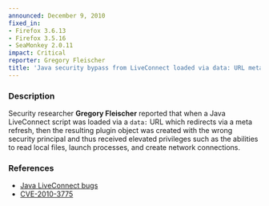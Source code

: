```yaml
---
announced: December 9, 2010
fixed_in:
- Firefox 3.6.13
- Firefox 3.5.16
- SeaMonkey 2.0.11
impact: Critical
reporter: Gregory Fleischer
title: 'Java security bypass from LiveConnect loaded via data: URL meta refresh'
---
```


<h3>Description</h3>

<p>Security researcher <strong>Gregory Fleischer</strong> reported
that when a Java LiveConnect script was loaded via
a <code>data:</code> URL which redirects via a meta refresh, then the
resulting plugin object was created with the wrong security principal
and thus received elevated privileges such as the abilities to read
local files, launch processes, and create network connections.</p>

<h3>References</h3>

<ul>
  <li><a href="https://bugzilla.mozilla.org/buglist.cgi?bug_id=589041,611897,610525">Java LiveConnect bugs</a></li>
  <li><a class="ex-ref" href="http://cve.mitre.org/cgi-bin/cvename.cgi?name=CVE-2010-3775">CVE-2010-3775</a></li>
</ul>




